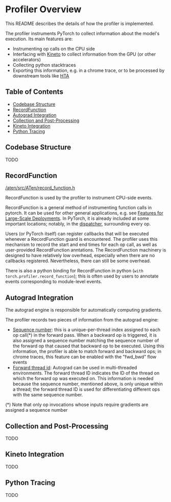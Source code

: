 # Profiler Overview

This README describes the details of how the profiler is implemented.

The profiler instruments PyTorch to collect information about the model's execution. Its main features are:
* Instrumenting op calls on the CPU side
* Interfacing with [Kineto](https://github.com/pytorch/kineto/) to collect information from the GPU (or other accelerators)
* Collecting python stacktraces
* Exporting this information, e.g. in a chrome trace, or to be processed by downstream tools like [HTA](https://github.com/facebookresearch/HolisticTraceAnalysis)

## Table of Contents

- [Codebase Structure](#codebase-structure)
- [RecordFunction](#recordfunction)
- [Autograd Integration](#autograd-integration)
- [Collection and Post-Processing](#collection-and-post-processing)
- [Kineto Integration](#kineto-integration)
- [Python Tracing](#python-tracing)

## Codebase Structure ##

TODO

## RecordFunction ##

[/aten/src/ATen/record_function.h](/aten/src/ATen/record_function.h)

RecordFunction is used by the profiler to instrument CPU-side events.

RecordFunction is a general method of instrumenting function calls in pytorch. It can be used for other general applications, e.g. see [Features for Large-Scale Deployments](https://pytorch.org/docs/stable/notes/large_scale_deployments.html). In PyTorch, it is already included at some important locations; notably, in the [dispatcher](https://github.com/pytorch/pytorch/blob/247c603da9b780534e25fb1d90b6e5a528b625b1/aten/src/ATen/core/dispatch/Dispatcher.h#L650), surrounding every op.

Users (or PyTorch itself) can register callbacks that will be executed whenever a RecordFunction guard is encountered. The profiler uses this mechanism to record the start and end times for each op call, as well as user-provided RecordFunction anntations. The RecordFunction machinery is designed to have relatively low overhead, especially when there are no callbacks registered. Nevertheless, there can still be some overhead.

There is also a python binding for RecordFunction in python (`with torch.profiler.record_function`); this is often used by users to annotate events corresponding to module-level events.

## Autograd Integration ##

The autograd engine is responsible for automatically computing gradients.

The profiler records two pieces of information from the autograd engine:
* [Sequence number](/aten/src/ATen/SequenceNumber.h): this is a unique-per-thread index assigned to each op call(\*) in the forward pass. When a backward op is triggered, it is also assigned a sequence number matching the sequence number of the forward op that caused that backward op to be executed. Using this information, the profiler is able to match forward and backward ops; in chrome traces, this feature can be enabled with the "fwd_bwd" flow events
* [Forward thread id](https://github.com/pytorch/pytorch/blob/2e3fce54506ba82eee2c890410bf7a1405a64ec6/aten/src/ATen/record_function.h#L357): Autograd can be used in multi-threaded environments. The forward thread ID indicates the ID of the thread on which the forward op was executed on. This information is needed because the sequence number, mentioned above, is only unique within a thread; the forward thread ID is used for differentiating different ops with the same sequence number.

(\*) Note that only op invocations whose inputs require gradients are assigned a sequence number

## Collection and Post-Processing ##

TODO

## Kineto Integration ##

TODO

## Python Tracing ##

TODO
